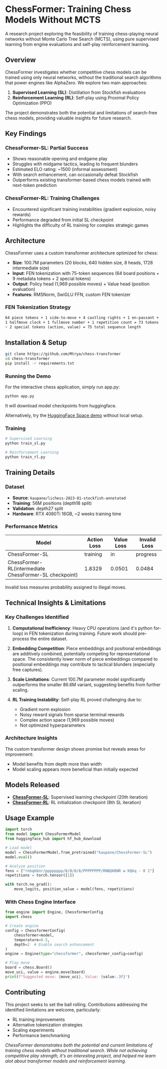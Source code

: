 # ChessFormer: Training Chess Models Without MCTS

A research project exploring the feasibility of training chess-playing neural networks without Monte Carlo Tree Search (MCTS), using pure supervised learning from engine evaluations and self-play reinforcement learning.

## Overview

ChessFormer investigates whether competitive chess models can be trained using only neural networks, without the traditional search algorithms that power engines like AlphaZero. We explore two main approaches:

1. **Supervised Learning (SL)**: Distillation from Stockfish evaluations
2. **Reinforcement Learning (RL)**: Self-play using Proximal Policy Optimization (PPO)

The project demonstrates both the potential and limitations of search-free chess models, providing valuable insights for future research.

## Key Findings

### ChessFormer-SL: Partial Success

- Shows reasonable opening and endgame play
- Struggles with midgame tactics, leading to frequent blunders
- Estimated ELO rating: ~1500 (informal assessment)
- With search enhancement, can occasionally defeat Stockfish
- Outperforms existing transformer-based chess models trained with next-token prediction

### ChessFormer-RL: Training Challenges

- Encountered significant training instabilities (gradient explosion, noisy rewards)
- Performance degraded from initial SL checkpoint
- Highlights the difficulty of RL training for complex strategic games

## Architecture

ChessFormer uses a custom transformer architecture optimized for chess:

- **Size**: 100.7M parameters (20 blocks, 640 hidden size, 8 heads, 1728 intermediate size)
- **Input**: FEN tokenization with 75-token sequences (64 board positions + 9 metadata tokens + 2 special tokens)
- **Output**: Policy head (1,969 possible moves) + Value head (position evaluation)
- **Features**: RMSNorm, SwiGLU FFN, custom FEN tokenizer

### FEN Tokenization Strategy

```markdown
64 piece tokens + 1 side-to-move + 4 castling rights + 1 en-passant + 
1 halfmove clock + 1 fullmove number + 1 repetition count = 73 tokens
+ 2 special tokens (action, value) = 75 total sequence length
```

## Installation & Setup

```bash
git clone https://github.com/Mtrya/chess-transformer
cd chess-transformer
pip install -r requirements.txt
```

### Running the Demo

For the interactive chess application, simply run app.py:

```bash
python app.py
```

It will download model checkpoints from huggingface.

Alternatively, try the [HuggingFace Space demo](https://huggingface.co/spaces/kaupane/Chessformer_Demo) without local setup.

### Training

```bash
# Supervised Learning
python train_sl.py

# Reinforcement Learning  
python train_rl.py
```

## Training Details

### Dataset

- **Source**: `kaupane/lichess-2023-01-stockfish-annotated`
- **Training**: 56M positions (depth18 split)
- **Validation**: depth27 split
- **Hardware**: RTX 4060Ti 16GB, ~2 weeks training time

### Performance Metrics

| Model | Action Loss | Value Loss | Invalid Loss |
|-------|-------------|------------|--------------|
| ChessFormer-SL | training | in | progress |
| ChessFormer-RL(intermediate ChessFormer-SL checkpoint) | 1.8329 | 0.0501 | 0.0484 |

Invalid loss measures probability assigned to illegal moves.

## Technical Insights & Limitations

### Key Challenges Identified

1. **Computational Inefficiency**: Heavy CPU operations (and it's python for-loop) in FEN tokenization during training. Future work should pre-process the entire dataset.

2. **Embedding Competition**: Piece embeddings and positional embeddings are additively combined, potentially competing for representational space. The consistently lower norm of piece embeddings compared to positional embeddings may contribute to tactical blunders (especially free captures).

3. **Scale Limitations**: Current 100.7M parameter model significantly outperforms the smaller 86.6M variant, suggesting benefits from further scaling.

4. **RL Training Instability**: Self-play RL proved challenging due to:
   - Gradient norm explosion
   - Noisy reward signals from sparse terminal rewards
   - Complex action space (1,969 possible moves)
   - Not optimized hyperparameters

### Architecture Insights

The custom transformer design shows promise but reveals areas for improvement:

- Model benefits from depth more than width
- Model scaling appears more beneficial than initially expected

## Models Released

- **[ChessFormer-SL](https://huggingface.co/kaupane/ChessFormer-SL)**: Supervised learning checkpoint (20th iteration)
- **[ChessFormer-RL](https://huggingface.co/kaupane/ChessFormer-RL)**: RL initialization checkpoint (8th SL iteration)

## Usage Example

```python
import torch
from model import ChessFormerModel
from huggingface_hub import hf_hub_download

# Load model
model = ChessFormerModel.from_pretrained("kaupane/ChessFormer-SL")
model.eval()

# Analyze position
fens = ["rnbqkbnr/pppppppp/8/8/8/8/PPPPPPPP/RNBQKBNR w KQkq - 0 1"]
repetitions = torch.tensor([1])

with torch.no_grad():
    move_logits, position_value = model(fens, repetitions)
```

### With Chess Engine Interface

```python
from engine import Engine, ChessformerConfig
import chess

# Create engine
config = ChessformerConfig(
    chessformer=model,
    temperature=0.5,
    depth=2  # Enable search enhancement
)
engine = Engine(type="chessformer", chessformer_config=config)

# Play move
board = chess.Board()
move_uci, value = engine.move(board)
print(f"Suggested move: {move_uci}, Value: {value:.3f}")
```

## Contributing

This project seeks to set the ball rolling. Contributions addressing the identified limitations are welcome, particularly:

- RL training improvements
- Alternative tokenization strategies  
- Scaling experiments
- Performance benchmarking

*ChessFormer demonstrates both the potential and current limitations of training chess models without traditional search. While not achieving competitive play strength, it's an interesting project, and helped me learn alot about transformer models and reinforcement learning.*
